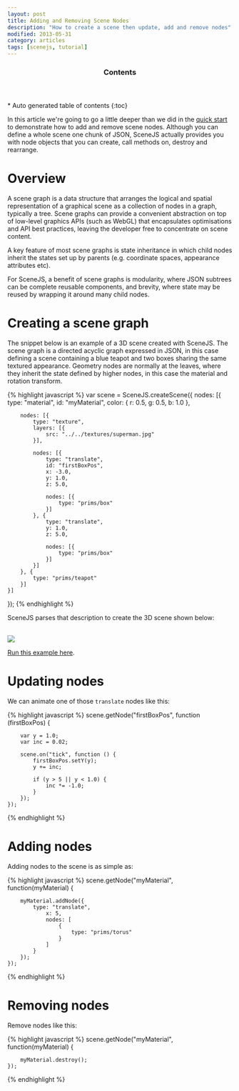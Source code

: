 ```yaml
---
layout: post
title: Adding and Removing Scene Nodes
description: "How to create a scene then update, add and remove nodes"
modified: 2013-05-31
category: articles
tags: [scenejs, tutorial]
---
```


<section id="table-of-contents" class="toc">
  <header>
    <h3>Contents</h3>
  </header>
<div id="drawer" markdown="1">
*  Auto generated table of contents
{:toc}
</div>
</section><!-- /#table-of-contents -->

In this article we're going to go a little deeper than we did in the [quick start](/articles/scenejs-quick-start) to demonstrate how to
add and remove scene nodes. Although you can define a whole scene one chunk of JSON, SceneJS actually provides you with
node objects that you can create, call methods on, destroy and rearrange.

# Overview
A scene graph is a data structure that arranges the logical and spatial representation of a graphical scene as a collection
of nodes in a graph, typically a tree. Scene graphs can provide a convenient abstraction on top of low-level graphics APIs
(such as WebGL) that encapsulates optimisations and API best practices, leaving the developer free to concentrate on scene content.

A key feature of most scene graphs is state inheritance in which child nodes inherit the states set up by parents
(e.g. coordinate spaces, appearance attributes etc).

For SceneJS, a benefit of scene graphs is modularity, where JSON subtrees can be complete reusable components, and brevity,
where state may be reused by wrapping it around many child nodes.

# Creating a scene graph
The snippet below is an example of a 3D scene created with SceneJS. The scene graph is a directed acyclic graph expressed
in JSON, in this case defining a scene containing a blue teapot and two boxes sharing the same textured appearance.
Geometry nodes are normally at the leaves, where they inherit the state defined by higher nodes, in this case the material
and rotation transform.

{% highlight javascript %}
var scene = SceneJS.createScene({
    nodes: [{
        type: "material",
        id: "myMaterial",
        color: {
            r: 0.5,
            g: 0.5,
            b: 1.0
        },

        nodes: [{
            type: "texture",
            layers: [{
                src: "../../textures/superman.jpg"
            }],

            nodes: [{
                type: "translate",
                id: "firstBoxPos",
                x: -3.0,
                y: 1.0,
                z: 5.0,

                nodes: [{
                    type: "prims/box"
                }]
            }, {
                type: "translate",
                y: 1.0,
                z: 5.0,

                nodes: [{
                    type: "prims/box"
                }]
            }]
        }, {
            type: "prims/teapot"
        }]
    }]
});
{% endhighlight %}

SceneJS parses that description to create the 3D scene shown below:
<br/><br/>

[![](http://scenejs.org/images/secondExample.jpg)](http://scenejs.org/examples.html?page=secondExample)

[Run this example here](http://scenejs.org/examples.html?page=secondExample).

# Updating nodes
We can animate one of those ```translate``` nodes like this:

{% highlight javascript %}
scene.getNode("firstBoxPos",
    function (firstBoxPos) {

        var y = 1.0;
        var inc = 0.02;

        scene.on("tick", function () {
            firstBoxPos.setY(y);
            y += inc;

            if (y > 5 || y < 1.0) {
                inc *= -1.0;
            }
        });
    });
{% endhighlight %}

# Adding nodes
Adding nodes to the scene is as simple as:

{% highlight javascript %}
scene.getNode("myMaterial",
    function(myMaterial) {

        myMaterial.addNode({
            type: "translate",
                x: 5,
                nodes: [
                    {
                        type: "prims/torus"
                    }
                ]
            }
        });
    });
{% endhighlight %}

# Removing nodes
Remove nodes like this:

{% highlight javascript %}
scene.getNode("myMaterial",
    function(myMaterial) {

        myMaterial.destroy();
    });
{% endhighlight %}
